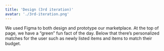 ```yaml
---
title: 'Design (3rd iteration)'
avatar: './3rd-iteration.png'
---
```


We used Figma to both design and prototype our marketplace. At the top of page, we have a “green” fun fact of the day. Below that there’s personalized matches for the user such as newly listed items and items to match their budget.
